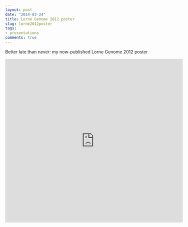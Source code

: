 ```yaml
---
layout: post
date: "2014-03-24"
title: Lorne Genome 2012 poster
slug: lorne2012poster
tags:
- presentations
comments: true
---
```

Better late than never: my now-published Lorne Genome 2012 poster
<iframe src="http://wl.figshare.com/articles/978468/embed?show_title=1" width="568" height="525" frameborder="0"></iframe>
